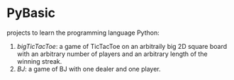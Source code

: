 # PyBasic
projects to learn the programming language Python:
1. *bigTicTacToe*: a game of TicTacToe on an arbitraily big 2D square board with an arbitrary number of players and an arbitrary length of the winning streak.
2. *BJ*: a game of BJ with one dealer and one player.
